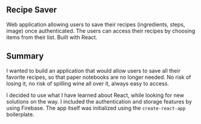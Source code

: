 ## Recipe Saver

Web application allowing users to save their recipes (ingredients, steps, image) once authenticated. The users can access their recipes by choosing items from their list. Built with React.

## Summary

I wanted to build an application that would allow users to save all their favorite recipes, so that paper notebooks are no longer needed. No risk of losing it, no risk of spilling wine all over it, always easy to access.

I decided to use what I have learned about React, while looking for new solutions on the way. I included the authentication and storage features by using Firebase. The app itself was initialized using the `create-react-app` boilerplate.
